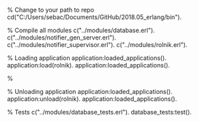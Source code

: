 % Change to your path to repo
cd("C:/Users/sebac/Documents/GitHub/2018.05_erlang/bin").

% Compile all modules
c("../modules/database.erl").
c("../modules/notifier_gen_server.erl").
c("../modules/notifier_supervisor.erl").
c("../modules/rolnik.erl").

% Loading application
application:loaded_applications().
application:load(rolnik).
application:loaded_applications().

% 

% Unloading application
application:loaded_applications().
application:unload(rolnik).
application:loaded_applications().

% Tests
c("../modules/database_tests.erl").
database_tests:test().
